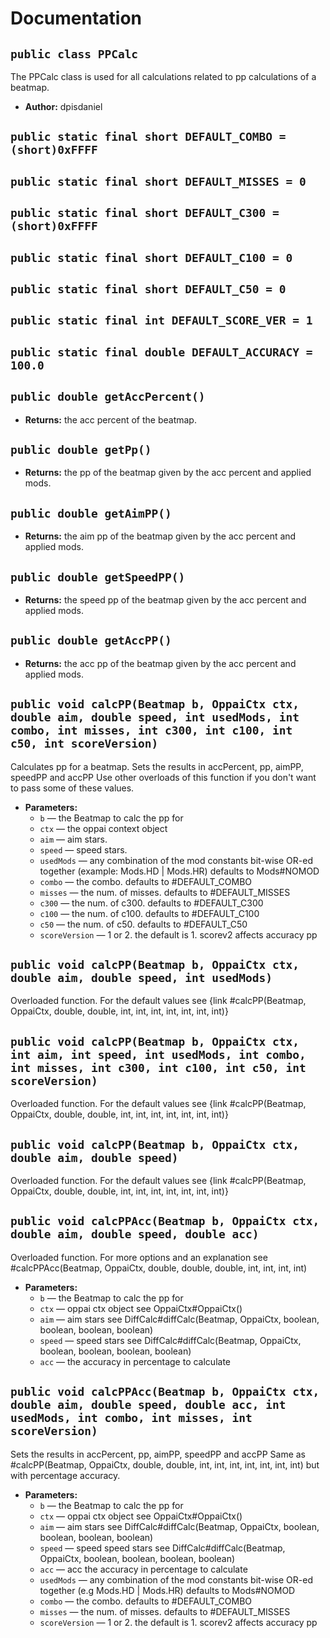# Documentation

## `public class PPCalc`

The PPCalc class is used for all calculations related to pp calculations of a beatmap.

 * **Author:** dpisdaniel
 
## `public static final short DEFAULT_COMBO = (short)0xFFFF`
## `public static final short DEFAULT_MISSES = 0`
## `public static final short DEFAULT_C300 = (short)0xFFFF`
## `public static final short DEFAULT_C100 = 0`
## `public static final short DEFAULT_C50 = 0`
## `public static final int DEFAULT_SCORE_VER = 1`
## `public static final double DEFAULT_ACCURACY = 100.0`

## `public double getAccPercent()`

 * **Returns:** the acc percent of the beatmap.

## `public double getPp()`

 * **Returns:** the pp of the beatmap given by the acc percent and applied mods.

## `public double getAimPP()`

 * **Returns:** the aim pp of the beatmap given by the acc percent and applied mods.

## `public double getSpeedPP()`

 * **Returns:** the speed pp of the beatmap given by the acc percent and applied mods.

## `public double getAccPP()`

 * **Returns:** the acc pp of the beatmap given by the acc percent and applied mods.

## `public void calcPP(Beatmap b, OppaiCtx ctx, double aim, double speed, int usedMods, int combo, int misses, int c300, int c100, int c50, int scoreVersion)`

Calculates pp for a beatmap. Sets the results in accPercent, pp, aimPP, speedPP and accPP Use other overloads of this function if you don't want to pass some of these values.

 * **Parameters:**
   * `b` — the Beatmap to calc the pp for
   * `ctx` — the oppai context object
   * `aim` — aim stars. 
   * `speed` — speed stars.
   * `usedMods` — any combination of the mod constants bit-wise OR-ed together (example: Mods.HD | Mods.HR) defaults to Mods#NOMOD
   * `combo` — the combo. defaults to #DEFAULT_COMBO
   * `misses` — the num. of misses. defaults to #DEFAULT_MISSES
   * `c300` — the num. of c300. defaults to #DEFAULT_C300
   * `c100` — the num. of c100. defaults to #DEFAULT_C100
   * `c50` — the num. of c50. defaults to #DEFAULT_C50
   * `scoreVersion` — 1 or 2. the default is 1. scorev2 affects accuracy pp

## `public void calcPP(Beatmap b, OppaiCtx ctx, double aim, double speed, int usedMods)`

Overloaded function. For the default values see {link #calcPP(Beatmap, OppaiCtx, double, double, int, int, int, int, int, int, int)}

## `public void calcPP(Beatmap b, OppaiCtx ctx, int aim, int speed, int usedMods, int combo, int misses, int c300, int c100, int c50, int scoreVersion)`

Overloaded function. For the default values see {link #calcPP(Beatmap, OppaiCtx, double, double, int, int, int, int, int, int, int)}

## `public void calcPP(Beatmap b, OppaiCtx ctx, double aim, double speed)`

Overloaded function. For the default values see {link #calcPP(Beatmap, OppaiCtx, double, double, int, int, int, int, int, int, int)}

## `public void calcPPAcc(Beatmap b, OppaiCtx ctx, double aim, double speed, double acc)`

Overloaded function. For more options and an explanation see #calcPPAcc(Beatmap, OppaiCtx, double, double, double, int, int, int, int)

 * **Parameters:**
   * `b` — the Beatmap to calc the pp for
   * `ctx` — oppai ctx object see OppaiCtx#OppaiCtx()
   * `aim` — aim stars see DiffCalc#diffCalc(Beatmap, OppaiCtx, boolean, boolean, boolean, boolean)
   * `speed` — speed stars see DiffCalc#diffCalc(Beatmap, OppaiCtx, boolean, boolean, boolean, boolean)
   * `acc` — the accuracy in percentage to calculate

## `public void calcPPAcc(Beatmap b, OppaiCtx ctx, double aim, double speed, double acc, int usedMods, int combo, int misses, int scoreVersion)`

Sets the results in accPercent, pp, aimPP, speedPP and accPP Same as #calcPP(Beatmap, OppaiCtx, double, double, int, int, int, int, int, int, int) but with percentage accuracy.

 * **Parameters:**
   * `b` — the Beatmap to calc the pp for
   * `ctx` — oppai ctx object see OppaiCtx#OppaiCtx()
   * `aim` — aim stars see DiffCalc#diffCalc(Beatmap, OppaiCtx, boolean, boolean, boolean, boolean)
   * `speed` — speed speed stars see DiffCalc#diffCalc(Beatmap, OppaiCtx, boolean, boolean, boolean, boolean)
   * `acc` — acc the accuracy in percentage to calculate
   * `usedMods` — any combination of the mod constants bit-wise OR-ed together (e.g Mods.HD | Mods.HR) defaults to Mods#NOMOD
   * `combo` — the combo. defaults to #DEFAULT_COMBO
   * `misses` — the num. of misses. defaults to #DEFAULT_MISSES
   * `scoreVersion` — 1 or 2. the default is 1. scorev2 affects accuracy pp
